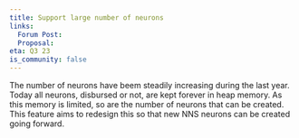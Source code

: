 ```yaml
---
title: Support large number of neurons
links:
  Forum Post:
  Proposal:
eta: Q3 23
is_community: false
---
```

The number of neurons have beem steadily increasing during the last year. Today all neurons, disbursed or not, are kept forever in heap memory. As this memory is limited, so are the number of neurons that can be created. This feature aims to redesign this so that new NNS neurons can be created going forward. 
